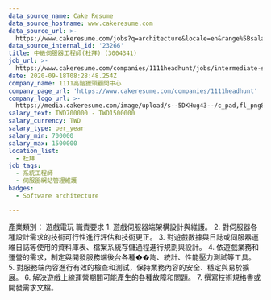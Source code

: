 ```yaml
---
data_source_name: Cake Resume
data_source_hostname: www.cakeresume.com
data_source_url: >-
  https://www.cakeresume.com/jobs?q=architecture&locale=en&range%5Bsalary_range%5D%5Bmin%5D=1000000&page=4
data_source_internal_id: '23266'
title: 中級伺服器工程師(杜拜) (3004341)
job_url: >-
  https://www.cakeresume.com/companies/1111headhunt/jobs/intermediate-server-engineer-dubai-3004341
date: 2020-09-18T08:28:48.254Z
company_name: 1111高階獵頭顧問中心
company_page_url: 'https://www.cakeresume.com/companies/1111headhunt'
company_logo_url: >-
  https://media.cakeresume.com/image/upload/s--5DKHug43--/c_pad,fl_png8,h_200,w_200/v1531993906/jlp8g9p7p6bf58jc0zju.png
salary_text: TWD700000 - TWD1500000
salary_currency: TWD
salary_type: per_year
salary_min: 700000
salary_max: 1500000
location_list:
  - 杜拜
job_tags:
  - 系統工程師
  - 伺服器網站管理維護
badges:
  - Software architecture

---
```


產業類別： 遊戲電玩 職責要求 1. 遊戲伺服器端架構設計與維護。 2. 對伺服器各種設計需求的技術可行性進行評估和技術更正。 3. 對遊戲數據與日誌或伺服器運維日誌等使用的資料庫表、檔案系統存儲過程進行規劃與設計。 4. 依遊戲業務和運營的需求，制定與開發服務端後台各種��詢、統計、性能壓力測試等工具。 5. 對服務端內容進行有效的檢查和測試，保持業務內容的安全、穩定與易於擴展。 6. 解決遊戲上線運營期間可能產生的各種故障和問題。 7. 撰寫技術規格書或開發需求文檔。